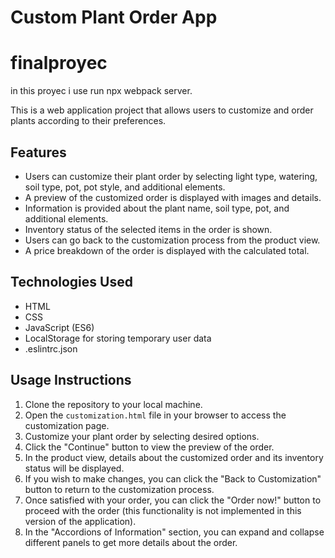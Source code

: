 
# Custom Plant Order App
# finalproyec
in this proyec i use run  npx webpack server.

This is a web application project that allows users to customize and order plants according to their preferences.

## Features

- Users can customize their plant order by selecting light type, watering, soil type, pot, pot style, and additional elements.
- A preview of the customized order is displayed with images and details.
- Information is provided about the plant name, soil type, pot, and additional elements.
- Inventory status of the selected items in the order is shown.
- Users can go back to the customization process from the product view.
- A price breakdown of the order is displayed with the calculated total.

## Technologies Used

- HTML
- CSS
- JavaScript (ES6)
- LocalStorage for storing temporary user data
- .eslintrc.json

## Usage Instructions

1. Clone the repository to your local machine.
2. Open the `customization.html` file in your browser to access the customization page.
3. Customize your plant order by selecting desired options.
4. Click the "Continue" button to view the preview of the order.
5. In the product view, details about the customized order and its inventory status will be displayed.
6. If you wish to make changes, you can click the "Back to Customization" button to return to the customization process.
7. Once satisfied with your order, you can click the "Order now!" button to proceed with the order (this functionality is not implemented in this version of the application).
8. In the "Accordions of Information" section, you can expand and collapse different panels to get more details about the order.



